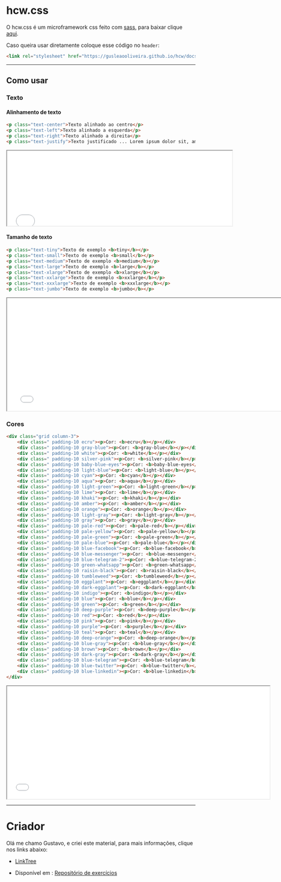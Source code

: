 # hcw.css

O hcw.css é um microframework css feito com [sass](https://sass-lang.com/documentation/syntax), para baixar clique [aqui](https://gusleaooliveira.github.io/hcw/docs/css/hcw.min.css).


Caso queira usar diretamente coloque esse código no `header`:

```html
<link rel="stylesheet" href="https://gusleaooliveira.github.io/hcw/docs/css/hcw.min.css">
```

---

## Como usar
### Texto
#### Alinhamento de texto
```html
<p class="text-center">Texto alinhado ao centro</p>
<p class="text-left">Texto alinhado a esquerda</p>
<p class="text-right">Texto alinhado a direita</p>
<p class="text-justify">Texto justificado ... Lorem ipsum dolor sit, amet consectetur adipisicing elit. Tempore, voluptatem? Exercitationem voluptatem sint laboriosam accusantium laborum provident rerum! Maxime voluptatum necessitatibus sequi nam unde quas repellendus? Earum fuga esse a.</p>
```

<iframe src="examples/alinhamento-texto.html" height="200" width="600" title="Alinhamento de texto"></iframe>

#### Tamanho de texto
```html
<p class="text-tiny">Texto de exemplo <b>tiny</b></p>
<p class="text-small">Texto de exemplo <b>small</b></p>
<p class="text-medium">Texto de exemplo <b>medium</b></p>
<p class="text-large">Texto de exemplo <b>large</b></p>
<p class="text-xlarge">Texto de exemplo <b>xlarge</b></p>
<p class="text-xxlarge">Texto de exemplo <b>xxlarge</b></p>
<p class="text-xxxlarge">Texto de exemplo <b>xxxlarge</b></p>
<p class="text-jumbo">Texto de exemplo <b>jumbo</b></p>
```

<iframe src="examples/tamanho-texto.html" height="300" width="760" title="Tamanho de texto"></iframe>

### Cores

```html
<div class="grid column-3">
    <div class=" padding-10 ecru"><p>Cor: <b>ecru</b></p></div>
    <div class=" padding-10 gray-blue"><p>Cor: <b>gray-blue</b></p></div>
    <div class=" padding-10 white"><p>Cor: <b>white</b></p></div>
    <div class=" padding-10 silver-pink"><p>Cor: <b>silver-pink</b></p></div>
    <div class=" padding-10 baby-blue-eyes"><p>Cor: <b>baby-blue-eyes</b></p></div>
    <div class=" padding-10 light-blue"><p>Cor: <b>light-blue</b></p></div>
    <div class=" padding-10 cyan"><p>Cor: <b>cyan</b></p></div>
    <div class=" padding-10 aqua"><p>Cor: <b>aqua</b></p></div>
    <div class=" padding-10 light-green"><p>Cor: <b>light-green</b></p></div>
    <div class=" padding-10 lime"><p>Cor: <b>lime</b></p></div>
    <div class=" padding-10 khaki"><p>Cor: <b>khaki</b></p></div>
    <div class=" padding-10 amber"><p>Cor: <b>amber</b></p></div>
    <div class=" padding-10 orange"><p>Cor: <b>orange</b></p></div>
    <div class=" padding-10 light-gray"><p>Cor: <b>light-gray</b></p></div>
    <div class=" padding-10 gray"><p>Cor: <b>gray</b></p></div>
    <div class=" padding-10 pale-red"><p>Cor: <b>pale-red</b></p></div>
    <div class=" padding-10 pale-yellow"><p>Cor: <b>pale-yellow</b></p></div>
    <div class=" padding-10 pale-green"><p>Cor: <b>pale-green</b></p></div>
    <div class=" padding-10 pale-blue"><p>Cor: <b>pale-blue</b></p></div>
    <div class=" padding-10 blue-facebook"><p>Cor: <b>blue-facebook</b></p></div>
    <div class=" padding-10 blue-messenger"><p>Cor: <b>blue-messenger</b></p></div>
    <div class=" padding-10 blue-telegram-2"><p>Cor: <b>blue-telegram-2</b></p></div>
    <div class=" padding-10 green-whatsapp"><p>Cor: <b>green-whatsapp</b></p></div>
    <div class=" padding-10 raisin-black"><p>Cor: <b>raisin-black</b></p></div>
    <div class=" padding-10 tumbleweed"><p>Cor: <b>tumbleweed</b></p></div>
    <div class=" padding-10 eggplant"><p>Cor: <b>eggplant</b></p></div>
    <div class=" padding-10 dark-eggplant"><p>Cor: <b>dark-eggplant</b></p></div>
    <div class=" padding-10 indigo"><p>Cor: <b>indigo</b></p></div>
    <div class=" padding-10 blue"><p>Cor: <b>blue</b></p></div>
    <div class=" padding-10 green"><p>Cor: <b>green</b></p></div>
    <div class=" padding-10 deep-purple"><p>Cor: <b>deep-purple</b></p></div>
    <div class=" padding-10 red"><p>Cor: <b>red</b></p></div>
    <div class=" padding-10 pink"><p>Cor: <b>pink</b></p></div>
    <div class=" padding-10 purple"><p>Cor: <b>purple</b></p></div>
    <div class=" padding-10 teal"><p>Cor: <b>teal</b></p></div>
    <div class=" padding-10 deep-orange"><p>Cor: <b>deep-orange</b></p></div>
    <div class=" padding-10 blue-gray"><p>Cor: <b>blue-gray</b></p></div>
    <div class=" padding-10 brown"><p>Cor: <b>brown</b></p></div>
    <div class=" padding-10 dark-gray"><p>Cor: <b>dark-gray</b></p></div>
    <div class=" padding-10 blue-telegram"><p>Cor: <b>blue-telegram</b></p></div>
    <div class=" padding-10 blue-twitter"><p>Cor: <b>blue-twitter</b></p></div>
    <div class=" padding-10 blue-linkedin"><p>Cor: <b>blue-linkedin</b></p></div>
</div>
```

<iframe src="examples/cores.html" height="300" width="700" title="Cores"></iframe>

---

# Criador

Olá me chamo Gustavo, e criei este material, para mais informações, clique nos links abaixo:

* [LinkTree](https://www.linktree.com.br/gusleaooliveira)


* Disponível em : [Repositório de exercícios](https://gusleaooliveira.github.io/posts/)

